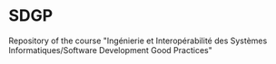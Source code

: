 # SDGP
Repository of the course "Ingénierie et Interopérabilité des Systèmes Informatiques/Software Development Good Practices"
